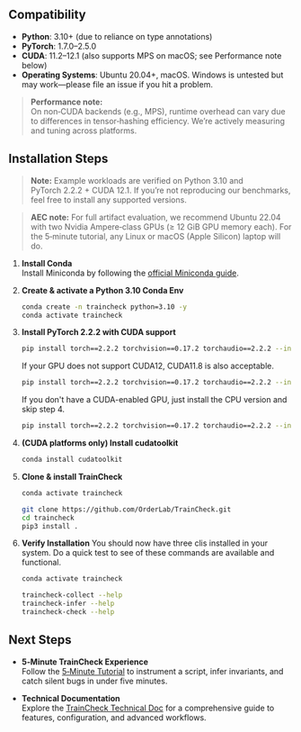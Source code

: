 ## Compatibility

- **Python**: 3.10+ (due to reliance on type annotations)
- **PyTorch**: 1.7.0–2.5.0  
- **CUDA**: 11.2–12.1 (also supports MPS on macOS; see Performance note below)  
- **Operating Systems**: Ubuntu 20.04+, macOS. Windows is untested but may work—please file an issue if you hit a problem.

> **Performance note:**  
> On non‑CUDA backends (e.g., MPS), runtime overhead can vary due to differences in tensor‑hashing efficiency. We’re actively measuring and tuning across platforms.



## Installation Steps

> **Note:** Example workloads are verified on Python 3.10 and PyTorch 2.2.2 + CUDA 12.1. If you’re not reproducing our benchmarks, feel free to install any supported versions.

> **AEC note:** For full artifact evaluation, we recommend Ubuntu 22.04 with two Nvidia Ampere‑class GPUs (≥ 12 GiB GPU memory each). For the 5‑minute tutorial, any Linux or macOS (Apple Silicon) laptop will do.

1. **Install Conda**  
  Install Miniconda by following the [official Miniconda guide](https://www.anaconda.com/docs/getting-started/miniconda/install#quickstart-install-instructions).

2. **Create & activate a Python 3.10 Conda Env**
    ```bash
    conda create -n traincheck python=3.10 -y
    conda activate traincheck
    ```

3. **Install PyTorch 2.2.2 with CUDA support**
    ```bash
    pip install torch==2.2.2 torchvision==0.17.2 torchaudio==2.2.2 --index-url https://download.pytorch.org/whl/cu121
    ```

    If your GPU does not support CUDA12, CUDA11.8 is also acceptable.
    
    ```bash
    pip install torch==2.2.2 torchvision==0.17.2 torchaudio==2.2.2 --index-url https://download.pytorch.org/whl/cu118
    ```

    If you don't have a CUDA-enabled GPU, just install the CPU version and skip step 4.

    ```bash
    pip install torch==2.2.2 torchvision==0.17.2 torchaudio==2.2.2 --index-url https://download.pytorch.org/whl/cpu
    ```

4. **(CUDA platforms only) Install cudatoolkit**
    ```bash
    conda install cudatoolkit
    ```

5. **Clone & install TrainCheck**
    ```bash
    conda activate traincheck

    git clone https://github.com/OrderLab/TrainCheck.git
    cd traincheck
    pip3 install .
    ```

6. **Verify Installation**
    You should now have three clis installed in your system. Do a quick test to see of these commands are available and functional.
    ```bash
    conda activate traincheck

    traincheck-collect --help
    traincheck-infer --help
    traincheck-check --help
    ```

## Next Steps

- **5‑Minute TrainCheck Experience**  
  Follow the [5‑Minute Tutorial](./5-min-tutorial.md) to instrument a script, infer invariants, and catch silent bugs in under five minutes.

- **Technical Documentation**  
  Explore the [TrainCheck Technical Doc](./technical-doc.md) for a comprehensive guide to features, configuration, and advanced workflows.